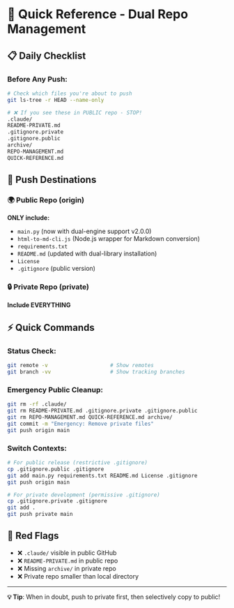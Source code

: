 # 🚀 Quick Reference - Dual Repo Management

## 📋 Daily Checklist

### Before Any Push:
```bash
# Check which files you're about to push
git ls-tree -r HEAD --name-only

# ❌ If you see these in PUBLIC repo - STOP!
.claude/
README-PRIVATE.md
.gitignore.private
.gitignore.public  
archive/
REPO-MANAGEMENT.md
QUICK-REFERENCE.md
```

## 🎯 Push Destinations

### 🌍 Public Repo (origin)
**ONLY include:**
- `main.py` (now with dual-engine support v2.0.0)
- `html-to-md-cli.js` (Node.js wrapper for Markdown conversion)
- `requirements.txt` 
- `README.md` (updated with dual-library installation)
- `License`
- `.gitignore` (public version)

### 🔒 Private Repo (private)  
**Include EVERYTHING**

## ⚡ Quick Commands

### Status Check:
```bash
git remote -v                    # Show remotes
git branch -vv                   # Show tracking branches
```

### Emergency Public Cleanup:
```bash
git rm -rf .claude/
git rm README-PRIVATE.md .gitignore.private .gitignore.public
git rm REPO-MANAGEMENT.md QUICK-REFERENCE.md archive/
git commit -m "Emergency: Remove private files"
git push origin main
```

### Switch Contexts:
```bash
# For public release (restrictive .gitignore)
cp .gitignore.public .gitignore
git add main.py requirements.txt README.md License .gitignore
git push origin main

# For private development (permissive .gitignore)  
cp .gitignore.private .gitignore
git add .
git push private main
```

## 🚨 Red Flags
- ❌ `.claude/` visible in public GitHub
- ❌ `README-PRIVATE.md` in public repo
- ❌ Missing `archive/` in private repo
- ❌ Private repo smaller than local directory

---
**💡 Tip**: When in doubt, push to private first, then selectively copy to public!